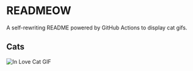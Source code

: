 # READMEOW

A self-rewriting README powered by GitHub Actions to display cat gifs.

## Cats

![In Love Cat GIF](https://media0.giphy.com/media/v1.Y2lkPTlhY2QwMmRhZzIxNWVpZjRhYXBqdHFwdG1yZXd0eXkwZTFubTU5YWgwYnh6N200ciZlcD12MV9naWZzX3NlYXJjaCZjdD1n/MDJ9IbxxvDUQM/200.gif)
